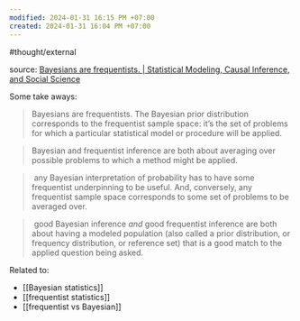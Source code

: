 ```yaml
---
modified: 2024-01-31 16:15 PM +07:00
created: 2024-01-31 16:04 PM +07:00
---
```

#thought/external 

source: [Bayesians are frequentists. | Statistical Modeling, Causal Inference, and Social Science](https://statmodeling.stat.columbia.edu/2024/01/08/bayesians-are-frequentists-2/)

Some take aways:
> Bayesians are frequentists. The Bayesian prior distribution corresponds to the frequentist sample space: it’s the set of problems for which a particular statistical model or procedure will be applied.

>Bayesian and frequentist inference are both about averaging over possible problems to which a method might be applied.

> any Bayesian interpretation of probability has to have some frequentist underpinning to be useful. And, conversely, any frequentist sample space corresponds to some set of problems to be averaged over.

> good Bayesian inference _and_ good frequentist inference are both about having a modeled population (also called a prior distribution, or frequency distribution, or reference set) that is a good match to the applied question being asked.

Related to:
- [[Bayesian statistics]]
- [[frequentist statistics]]
- [[frequentist vs Bayesian]]